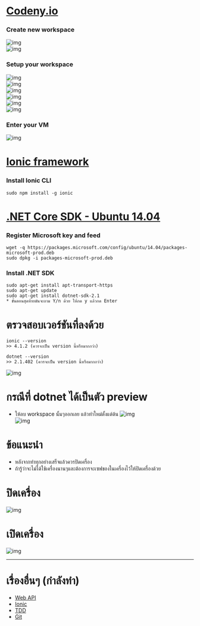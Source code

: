 # [Codeny.io](https://codenvy.io/dashboard/#)
### Create new workspace  
![img](images/workspace01.PNG)  
![img](images/workspace02.PNG)  
### Setup your workspace  
![img](images/workspace03.PNG)  
![img](images/workspace04.PNG)  
![img](images/workspace05.PNG)  
![img](images/workspace06.PNG)  
![img](images/workspace07.PNG)  
![img](images/workspace08.PNG)  
### Enter your VM  
![img](images/workspace09.PNG)

# [Ionic framework](https://ionicframework.com/getting-started#cli)  
### Install Ionic CLI
```
sudo npm install -g ionic
```

# [.NET Core SDK - Ubuntu 14.04](https://www.microsoft.com/net/download/linux-package-manager/ubuntu14-04/sdk-current)
### Register Microsoft key and feed
```
wget -q https://packages.microsoft.com/config/ubuntu/14.04/packages-microsoft-prod.deb
sudo dpkg -i packages-microsoft-prod.deb
```
### Install .NET SDK
```
sudo apt-get install apt-transport-https
sudo apt-get update
sudo apt-get install dotnet-sdk-2.1
* ขั้นตอนสุดท้ายมันจะถาม Y/n ด้วย ให้กด y แล้วกด Enter
```
# ตรวจสอบเวอร์ชันที่ลงด้วย
```
ionic --version
>> 4.1.2 (ควรจะเป็น version นี้หรือมากกว่า)
```
```
dotnet --version
>> 2.1.402 (ควรจะเป็น version นี้หรือมากกว่า)
```
![img](images/workspace10.PNG)  

# กรณีที่ dotnet ได้เป็นตัว preview
* ให้ลบ workspace นั้นๆออกเลย แล้วทำใหม่ตั้งแต่ต้น
![img](images/workspace03.PNG)  
![img](images/workspace11.PNG)  

# ข้อแนะนำ
* หลังจากทำทุกอย่างเสร็จแล้วควรปิดเครื่อง
* ถ้ารู้ว่าจะไม่ได้ใช้เครื่องนานๆและต้องการจะเซฟของในเครื่องไว้ให้ปิดเครื่องด้วย

# ปิดเครื่อง
![img](images/vm01.png)  

# เปิดเครื่อง
![img](images/vm02.png)  

---
# เรื่องอื่นๆ (กำลังทำ)
* [Web API](#)
* [Ionic](#)
* [TDD](#)
* [Git](#)

